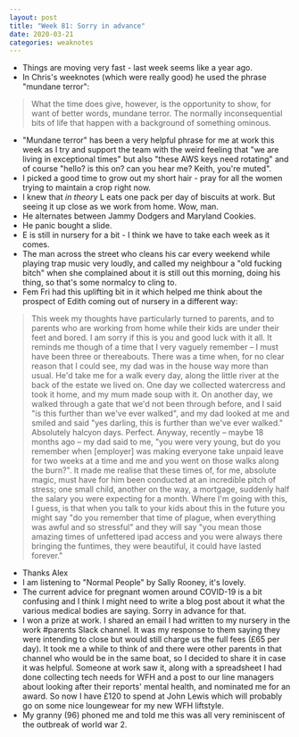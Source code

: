 ```yaml
---
layout: post
title: "Week 81: Sorry in advance"
date: 2020-03-21
categories: weaknotes
---
```

* Things are moving very fast - last week seems like a year ago.
* In Chris's weeknotes (which were really good) he used the phrase "mundane terror":
> What the time does give, however, is the opportunity to show, for want of better words, mundane terror. The normally inconsequential bits of life that happen with a background of something ominous.

* "Mundane terror" has been a very helpful phrase for me at work this week as I try and support the team with the weird feeling that "we are living in exceptional times" but also "these AWS keys need rotating" and of course "hello? is this on? can you hear me? Keith, you're muted".
* I picked a good time to grow out my short hair - pray for all the women trying to maintain a crop right now.
* I knew that _in theory_ L eats one pack per day of biscuits at work. But seeing it up close as we work from home. Wow, man.
* He alternates between Jammy Dodgers and Maryland Cookies.
* He panic bought a slide.
* E is still in nursery for a bit - I think we have to take each week as it comes.
* The man across the street who cleans his car every weekend while playing trap music very loudly, and called my neighbour a "old fucking bitch" when she complained about it is still out this morning, doing his thing, so that's some normalcy to cling to.
* Fem Fri had this uplifting bit in it which helped me think about the prospect of Edith coming out of nursery in a different way:
> This week my thoughts have particularly turned to parents, and to parents who are working from home while their kids are under their feet and bored. I am sorry if this is you and good luck with it all. It reminds me though of a time that I very vaguely remember – I must have been three or thereabouts. There was a time when, for no clear reason that I could see, my dad was in the house way more than usual. He'd take me for a walk every day, along the little river at the back of the estate we lived on. One day we collected watercress and took it home, and my mum made soup with it. On another day, we walked through a gate that we'd not been through before, and I said "is this further than we've ever walked", and my dad looked at me and smiled and said "yes darling, this is further than we've ever walked."
> Absolutely halcyon days. Perfect.
> Anyway, recently – maybe 18 months ago – my dad said to me, "you were very young, but do you remember when [employer] was making everyone take unpaid leave for two weeks at a time and me and you went on those walks along the burn?". It made me realise that these times of, for me, absolute magic, must have for him been conducted at an incredible pitch of stress; one small child, another on the way, a mortgage, suddenly half the salary you were expecting for a month.
> Where I'm going with this, I guess, is that when you talk to your kids about this in the future you might say "do you remember that time of plague, when everything was awful and so stressful" and they will say "you mean those amazing times of unfettered ipad access and you were always there bringing the funtimes, they were beautiful, it could have lasted forever."

* Thanks Alex
* I am listening to "Normal People" by Sally Rooney, it's lovely.
* The current advice for pregnant women around COVID-19 is a bit confusing and I think I might need to write a blog post about it what the various medical bodies are saying. Sorry in advance for that.
* I won a prize at work. I shared an email I had written to my nursery in the work #parents Slack channel. It was my response to them saying they were intending to close but would still charge us the full fees (£65 per day). It took me a while to think of and there were other parents in that channel who would be in the same boat, so I decided to share it in case it was helpful. Someone at work saw it, along with a spreadsheet I had done collecting tech needs for WFH and a post to our line managers about looking after their reports' mental health, and nominated me for an award. So now I have £120 to spend at John Lewis which will probably go on some nice loungewear for my new WFH liftstyle.
* My granny (96) phoned me and told me this was all very reminiscent of the outbreak of world war 2.
